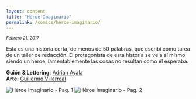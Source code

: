 ```yaml
---
layout: content
title: "Héroe Imaginario"
permalink: /comics/heroe-imaginario/
---
```


<small>*Febrero 21, 2017*</small>

Esta es una historia corta, de menos de 50 palabras, que escribí como tarea de un taller de redacción. El protagonista de esta historia se ve a sí mismo siendo un héroe, lamentablemente las cosas no resultan como él esperaba.

**Guión & Lettering:** [Adrian Ayala](https://twitter.com/adrrian17)  
**Arte:** [Guillermo Villarreal]()

 
![Héroe Imaginario - Pag. 1]({{site.url}}/assets/heroe-imaginario/heroe-imaginario-1.jpg)
![Héroe Imaginario - Pag. 2]({{site.url}}/assets/heroe-imaginario/heroe-imaginario-1.jpg)

